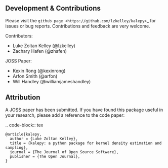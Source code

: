 
## Development & Contributions

Please visit the `github page <https://github.com/lzkelley/kalepy>`_ for issues or bug reports.  Contributions and feedback are very welcome.

Contributors:
* Luke Zoltan Kelley (@lzkelley)
* Zachary Hafen (@zhafen)

JOSS Paper:
* Kexin Rong (@kexinrong)
* Arfon Smith (@arfon)
* Will Handley (@williamjameshandley)


## Attribution

A JOSS paper has been submitted.  If you have found this package useful in your research, please add a reference to the code paper:

.. code-block:: tex

    @article{kalepy,
      author = {Luke Zoltan Kelley},
      title = {kalepy: a python package for kernel density estimation and sampling},
      journal = {The Journal of Open Source Software},
      publisher = {The Open Journal},
    }
